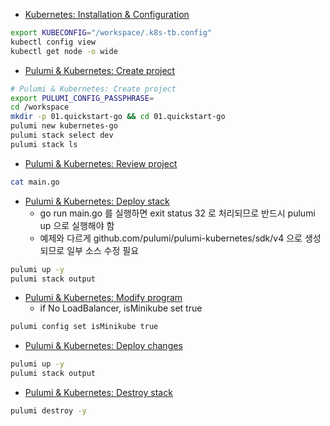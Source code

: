 - [Kubernetes: Installation & Configuration](https://www.pulumi.com/registry/packages/kubernetes/installation-configuration/)

```sh
export KUBECONFIG="/workspace/.k8s-tb.config"
kubectl config view
kubectl get node -o wide
```

- [Pulumi & Kubernetes: Create project](https://www.pulumi.com/docs/clouds/kubernetes/get-started/create-project/)

```sh
# Pulumi & Kubernetes: Create project
export PULUMI_CONFIG_PASSPHRASE=
cd /workspace
mkdir -p 01.quickstart-go && cd 01.quickstart-go
pulumi new kubernetes-go
pulumi stack select dev
pulumi stack ls
```

- [Pulumi & Kubernetes: Review project](https://www.pulumi.com/docs/clouds/kubernetes/get-started/review-project/)

```sh
cat main.go
```

- [Pulumi & Kubernetes: Deploy stack](https://www.pulumi.com/docs/clouds/kubernetes/get-started/deploy-stack/)
  - go run main.go 를 실행하면 exit status 32 로 처리되므로 반드시 pulumi up 으로 실행해야 함
  - 예제와 다르게 github.com/pulumi/pulumi-kubernetes/sdk/v4 으로 생성되므로 일부 소스 수정 필요

```sh
pulumi up -y
pulumi stack output
```

- [Pulumi & Kubernetes: Modify program](https://www.pulumi.com/docs/clouds/kubernetes/get-started/modify-program/)
  - if No LoadBalancer, isMinikube set true

```sh
pulumi config set isMinikube true
```

- [Pulumi & Kubernetes: Deploy changes](https://www.pulumi.com/docs/clouds/kubernetes/get-started/deploy-changes/)

```sh
pulumi up -y
pulumi stack output
```

- [Pulumi & Kubernetes: Destroy stack](https://www.pulumi.com/docs/clouds/kubernetes/get-started/destroy-stack/)

```sh
pulumi destroy -y
```
